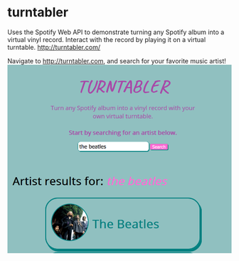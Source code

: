 # turntabler
Uses the Spotify Web API to demonstrate turning any Spotify album into a virtual vinyl record. Interact with the record by playing it on a virtual turntable.
http://turntabler.com/

Navigate to http://turntabler.com, and search for your favorite music artist! <br>
![Preview](https://raw.githubusercontent.com/sethpoly/turntabler/master/turntabler_imgs/search_img.png?raw=true)
